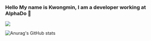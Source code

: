 ###  Hello My name is Kwongmin, I am a developer working at AlphaDo 👋


<img src="https://img.shields.io/badge/Python-3766AB?style=flat-square&logo=Python&logoColor=white"/></a>

![Anurag's GitHub stats](https://github-readme-stats.vercel.app/api?username=dnwjd6452&show_icons=true&theme=radical)


<!--
**dnwjd6452/dnwjd6452** is a ✨ _special_ ✨ repository because its `README.md` (this file) appears on your GitHub profile.

Here are some ideas to get you started:

- 🔭 I’m currently working on ...
- 🌱 I’m currently learning ...
- 👯 I’m looking to collaborate on ...
- 🤔 I’m looking for help with ...
- 💬 Ask me about ...
- 📫 How to reach me: ...
- 😄 Pronouns: ...
- ⚡ Fun fact: ...
-->
